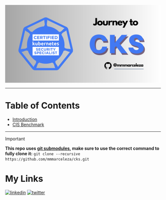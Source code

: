 <p align="center">
  <img src=".img/cks.png" alt="cks"/>
</p>

---
# Table of Contents
- [Introduction](contents/01/)
- [CIS Benchmark](contents/02/)
---

> [!IMPORTANT]  
> **This repo uses [git submodules](https://git-scm.com/book/en/v2/Git-Tools-Submodules), make sure to use the correct command to fully clone it:**
```git clone --recursive https://github.com/mmmarceleza/cks.git```

# My Links
[![linkedin](https://img.shields.io/badge/linkedin-0A66C2?style=for-the-badge&logo=linkedin&logoColor=white)](https://www.linkedin.com/in/marcelomarquesmelo/)
[![twitter](https://img.shields.io/badge/twitter-1DA1F2?style=for-the-badge&logo=twitter&logoColor=white)](https://twitter.com/mmmarceleza)


